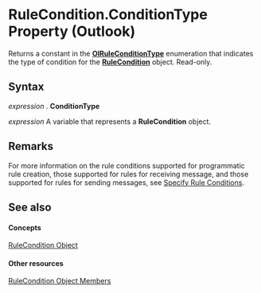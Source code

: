 
# RuleCondition.ConditionType Property (Outlook)

Returns a constant in the  **[OlRuleConditionType](35c2f965-0f9d-8cc8-2f05-60522268574f.md)** enumeration that indicates the type of condition for the **[RuleCondition](e03f91c2-2c08-b036-104a-d6246f28bc2d.md)** object. Read-only.


## Syntax

 _expression_ . **ConditionType**

 _expression_ A variable that represents a **RuleCondition** object.


## Remarks

For more information on the rule conditions supported for programmatic rule creation, those supported for rules for receiving message, and those supported for rules for sending messages, see [Specify Rule Conditions](http://msdn.microsoft.com/library/812c131a-fe23-1b8b-5e2d-9459d7102630%28Office.15%29.aspx).


## See also


#### Concepts


[RuleCondition Object](e03f91c2-2c08-b036-104a-d6246f28bc2d.md)
#### Other resources


[RuleCondition Object Members](0dd281de-2c65-fd29-8409-b71151328c7f.md)
